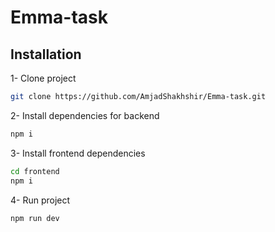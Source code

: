 # Emma-task

## Installation
1- Clone project
```sh 
git clone https://github.com/AmjadShakhshir/Emma-task.git
```
2- Install dependencies for backend
```sh
npm i
```
3- Install frontend dependencies
```sh
cd frontend
npm i
````
4- Run project
```sh
npm run dev
```